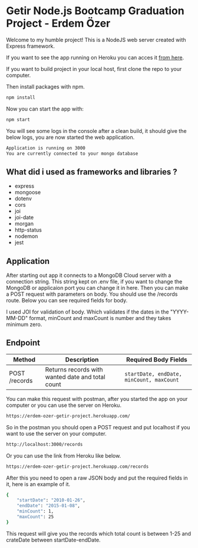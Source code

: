 # Getir Node.js Bootcamp Graduation Project - Erdem Özer

Welcome to my humble project! This is a NodeJS web server created with Express framework.

If you want to see the app running on Heroku you can acces it [from here](https://erdem-ozer-getir-project.herokuapp.com/).

If you want to build project in your local host, first clone the repo to your computer.

Then install packages with npm.

```bash
npm install
```
Now you can start the app with: 

```bash
npm start
```

You will see some logs in the console after a clean build, it should give the below logs, you are now started the web application.

```bash
Application is running on 3000
You are currently connected to your mongo database
```

## What did i used as frameworks and libraries ?

- express
- mongoose
- dotenv
- cors
- joi
- joi-date
- morgan
- http-status
- nodemon
- jest

## Application

After starting out app it connects to a MongoDB Cloud server with a connection string. This string kept on .env file, if you want to change the MongoDB or applicaion port you can change it in here. Then you can make a POST request with parameters on body. You should use the /records route. Below you can see required fields for body.

I used JOI for validation of body. Which validates if the dates in the "YYYY-MM-DD" format, minCount and maxCount is number and they takes minimum zero.

## Endpoint

| Method                       | Description                                                     | Required Body Fields     |
| ---------------------------- | --------------------------------------------------------------- | ------------------------ |
| POST /records                | Returns records with wanted date and total count                | `startDate, endDate, minCount, maxCount ` |

You can make this request with postman, after you started the app on your computer or you can use the server on Heroku.

```bash
https://erdem-ozer-getir-project.herokuapp.com/
```

So in the postman you should open a POST request and put localhost if you want to use the server on your computer.

```bash
http://localhost:3000/records
```

Or you can use the link from Heroku like below.

```bash
https://erdem-ozer-getir-project.herokuapp.com/records
```
After this you need to open a raw JSON body and put the required fields in it, here is an example of it.

```bash
{
    "startDate": "2010-01-26",
    "endDate": "2015-01-08",
    "minCount": 1,
    "maxCount": 25
}
```
This request will give you the records which total count is between 1-25 and crateDate between startDate-endDate.
